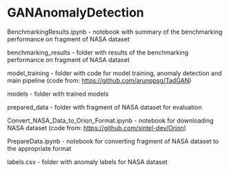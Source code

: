 # GANAnomalyDetection

BenchmarkingResults.ipynb - notebook with summary of the benchmarking performance on fragment of NASA dataset

benchmarking_results - folder with results of the benchmarking performance on fragment of NASA dataset

model_training - folder with code for model training, anomaly detection and main pipeline (code from: https://github.com/arunppsg/TadGAN)

models - folder with trained models

prepared_data - folder with fragment of NASA dataset for evaluation

Convert_NASA_Data_to_Orion_Format.ipynb - notebook for downloading NASA dataset (code from: https://github.com/sintel-dev/Orion)

PrepareData.ipynb - notebook for converting fragment of NASA dataset to the appropriate format

labels.csv - folder with anomaly labels for NASA dataset


